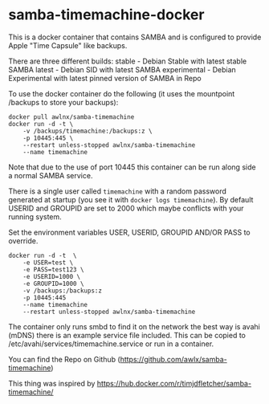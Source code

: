 # samba-timemachine-docker

This is a docker container that contains SAMBA and is configured to provide Apple "Time Capsule" like backups.

There are three different builds:
stable - Debian Stable with latest stable SAMBA
latest - Debian SID with latest SAMBA
experimental - Debian Experimental with latest pinned version of SAMBA in Repo

To use the docker container do the following (it uses the mountpoint /backups to store your backups):

```
docker pull awlnx/samba-timemachine
docker run -d -t \
    -v /backups/timemachine:/backups:z \
    -p 10445:445 \
    --restart unless-stopped awlnx/samba-timemachine
    --name timemachine
```

Note that due to the use of port 10445 this container can be run along side a normal SAMBA service.

There is a single user called `timemachine` with a random password generated at startup (you see it with `docker logs timemachine`). By default USERID and GROUPID are set to 2000 which maybe conflicts with your running system. 

Set the environment variables USER, USERID, GROUPID AND/OR PASS to override.

```
docker run -d -t  \
    -e USER=test \
    -e PASS=test123 \
    -e USERID=1000 \
    -e GROUPID=1000 \
    -v /backups:/backups:z
    -p 10445:445 
    --name timemachine
    --restart unless-stopped awlnx/samba-timemachine
```

The container only runs smbd to find it on the network the best way is avahi (mDNS) there is an example service file included. This can be copied to /etc/avahi/services/timemachine.service or run in a container.

You can find the Repo on Github (https://github.com/awlx/samba-timemachine)

This thing was inspired by https://hub.docker.com/r/timjdfletcher/samba-timemachine/
